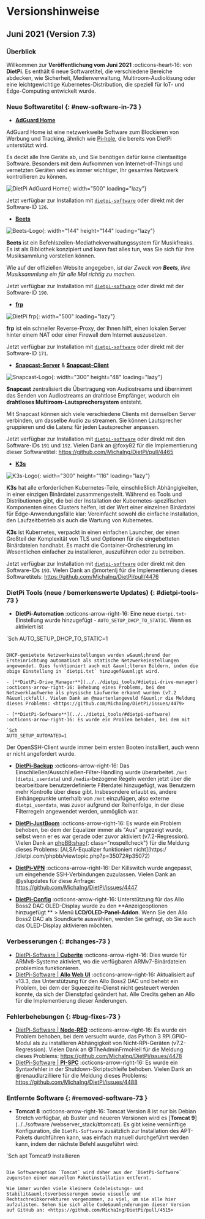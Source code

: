 # Versionshinweise

## Juni 2021 (Version 7.3)

### &Uuml;berblick

Willkommen zur **Ver&ouml;ffentlichung vom Juni 2021** :octicons-heart-16: von **DietPi**. Es enth&auml;lt 6 neue Softwaretitel, die verschiedene Bereiche abdecken, wie Sicherheit, Medienverwaltung, Multiroom-Audiol&ouml;sung oder eine leichtgewichtige Kubernetes-Distribution, die speziell f&uuml;r IoT- und Edge-Computing entwickelt wurde.

### Neue Softwaretitel {: #new-software-in-73 }

- [**AdGuard Home**](../../software/dns_servers/#adguard-home)

AdGuard Home ist eine netzwerkweite Software zum Blockieren von Werbung und Tracking, &auml;hnlich wie [Pi-hole](../../software/dns_servers/#pi-hole), die bereits von DietPi unterst&uuml;tzt wird.

Es deckt alle Ihre Ger&auml;te ab, und Sie ben&ouml;tigen daf&uuml;r keine clientseitige Software. Besonders mit dem Aufkommen von Internet-of-Things und vernetzten Ger&auml;ten wird es immer wichtiger, Ihr gesamtes Netzwerk kontrollieren zu k&ouml;nnen.

![DietPi AdGuard Home](../assets/images/dietpi-software-dnsserver-adguard.gif){: width="500" loading="lazy"}

Jetzt verf&uuml;gbar zur Installation mit [`dietpi-software`](../../dietpi_tools/#dietpi-software) oder direkt mit der Software-ID `126`.

- [**Beets**](../../software/media/#beets)

![Beets-Logo](../assets/images/dietpi-software-media-beets.png){: width="144" height="144" loading="lazy"}

**Beets** ist ein Befehlszeilen-Mediathekverwaltungssystem f&uuml;r Musikfreaks. Es ist als Bibliothek konzipiert und kann fast alles tun, was Sie sich f&uuml;r Ihre Musiksammlung vorstellen k&ouml;nnen.

Wie auf der offiziellen Website angegeben, _ist der Zweck von **Beets**, Ihre Musiksammlung ein f&uuml;r alle Mal richtig zu machen_.

Jetzt verf&uuml;gbar zur Installation mit [`dietpi-software`](../../dietpi_tools/#dietpi-software) oder direkt mit der Software-ID `190`.

- [**frp**](../../software/advanced_networking/#frp)

![DietPi frp](../assets/images/dietpi-software-frp.png){: width="500" loading="lazy"}

**frp** ist ein schneller Reverse-Proxy, der Ihnen hilft, einen lokalen Server hinter einem NAT oder einer Firewall dem Internet auszusetzen.

Jetzt verf&uuml;gbar zur Installation mit [`dietpi-software`](../../dietpi_tools/#dietpi-software) oder direkt mit der Software-ID `171`.

- [**Snapcast-Server**](../../software/media/#snapcast-server) & [**Snapcast-Client**](../../software/media/#snapcast-client)

![Snapcast-Logo](../assets/images/dietpi-software-media-snapcast.png){: width="300" height="48" loading="lazy"}

**Snapcast** zentralisiert die &Uuml;bertragung von Audiostreams und &uuml;bernimmt das Senden von Audiostreams an drahtlose Empf&auml;nger, wodurch ein **drahtloses Multiroom-Lautsprechersystem** entsteht.

Mit Snapcast k&ouml;nnen sich viele verschiedene Clients mit demselben Server verbinden, um dasselbe Audio zu streamen. Sie k&ouml;nnen Lautsprecher gruppieren und die Latenz f&uuml;r jeden Lautsprecher anpassen.

Jetzt verf&uuml;gbar zur Installation mit [`dietpi-software`](../../dietpi_tools/#dietpi-software) oder direkt mit den Software-IDs `191` und `192`. Vielen Dank an @foxy82 f&uuml;r die Implementierung dieser Softwaretitel: <https://github.com/MichaIng/DietPi/pull/4465>

- [**K3s**](../../software/system_stats/#k3s)

![K3s-Logo](../assets/images/logo-k3s.svg){: width="300" height="116" loading="lazy"}

**K3s** hat alle erforderlichen Kubernetes-Teile, einschlie&szlig;lich Abh&auml;ngigkeiten, in einer einzigen Bin&auml;rdatei zusammengestellt. W&auml;hrend es Tools und Distributionen gibt, die bei der Installation der Kubernetes-spezifischen Komponenten eines Clusters helfen, ist der Wert einer einzelnen Bin&auml;rdatei f&uuml;r Edge-Anwendungsf&auml;lle klar: Vereinfacht sowohl die einfache Installation, den Laufzeitbetrieb als auch die Wartung von Kubernetes.

**K3s** ist Kubernetes, verpackt in einen einfachen Launcher, der einen Gro&szlig;teil der Komplexit&auml;t von TLS und Optionen f&uuml;r die eingebetteten Bin&auml;rdateien handhabt. Es macht die Container-Orchestrierung im Wesentlichen einfacher zu installieren, auszuf&uuml;hren oder zu betreiben.

Jetzt verf&uuml;gbar zur Installation mit [`dietpi-software`](../../dietpi_tools/#dietpi-software) oder direkt mit den Software-IDs `193`. Vielen Dank an @mortenlj f&uuml;r die Implementierung dieses Softwaretitels: <https://github.com/MichaIng/DietPi/pull/4476>

### DietPi Tools (neue / bemerkenswerte Updates) {: #dietpi-tools-73 }

- **DietPi-Automation** :octicons-arrow-right-16: Eine neue `dietpi.txt`-Einstellung wurde hinzugef&uuml;gt - `AUTO_SETUP_DHCP_TO_STATIC`. Wenn es aktiviert ist

`Sch
AUTO_SETUP_DHCP_TO_STATIC=1
```

DHCP-gemietete Netzwerkeinstellungen werden w&auml;hrend der Ersteinrichtung automatisch als statische Netzwerkeinstellungen angewendet. Dies funktioniert auch mit &auml;lteren Bildern, indem die obige Einstellung in `dietpi.txt` hinzugef&uuml;gt wird.

- [**DietPi-Drive_Manager**](../../dietpi_tools/#dietpi-drive-manager) :octicons-arrow-right-16: Behebung eines Problems, bei dem Netzwerklaufwerke als physische Laufwerke erkannt wurden (v7.2 R&uuml;ckfall). Vielen Dank an @maartenlangeveld f&uuml;r die Meldung dieses Problems: <https://github.com/MichaIng/DietPi/issues/4479>

- [**DietPi-Software**](../../dietpi_tools/#dietpi-software) :octicons-arrow-right-16: Es wurde ein Problem behoben, bei dem mit

`Sch
AUTO_SETUP_AUTOMATED=1
```

Der OpenSSH-Client wurde immer beim ersten Booten installiert, auch wenn er nicht angefordert wurde.

- [**DietPi-Backup**](../../dietpi_tools/#dietpi-backup-backuprestore) :octicons-arrow-right-16: Das Einschlie&szlig;en/Ausschlie&szlig;en-Filter-Handling wurde &uuml;berarbeitet. `/mnt` (`dietpi_userdata`) und `/media`-bezogene Regeln werden jetzt &uuml;ber die bearbeitbare benutzerdefinierte Filterdatei hinzugef&uuml;gt, was Benutzern mehr Kontrolle &uuml;ber diese gibt. Insbesondere erlaubt es, andere Einh&auml;ngepunkte unterhalb von `/mnt` einzuf&uuml;gen, also externe `dietpi_userdata`, was zuvor aufgrund der Reihenfolge, in der diese Filterregeln angewendet werden, unm&ouml;glich war.

- [**DietPi-JustBoom**](../../dietpi_tools/#dietpi-justboom) :octicons-arrow-right-16: Es wurde ein Problem behoben, bei dem der Equalizer immer als "Aus" angezeigt wurde, selbst wenn er es war gerade oder zuvor aktiviert (v7.2-Regression). Vielen Dank an [phpBB:shao](https://dietpi.com/phpbb/memberlist.php?username=shao){: class="nospellcheck"} f&uuml;r die Meldung dieses Problems: [ALSA-Equalizer funktioniert nicht](https:/ /dietpi.com/phpbb/viewtopic.php?p=35072#p35072)

- [**DietPi-VPN**](../../dietpi_tools/#dietpi-vpn) :octicons-arrow-right-16: Der Killswitch wurde angepasst, um eingehende SSH-Verbindungen zuzulassen. Vielen Dank an @yslupdates f&uuml;r diese Anfrage: <https://github.com/MichaIng/DietPi/issues/4447>

- [**DietPi-Config**](../../dietpi_tools/#dietpi-configuration) :octicons-arrow-right-16: Unterst&uuml;tzung f&uuml;r das Allo Boss2 DAC OLED-Display wurde zu den **Anzeigeoptionen hinzugef&uuml;gt ** > Men&uuml; **LCD/OLED-Panel-Addon**. Wenn Sie den Allo Boss2 DAC als Soundkarte ausw&auml;hlen, werden Sie gefragt, ob Sie auch das OLED-Display aktivieren m&ouml;chten.

### Verbesserungen {: #changes-73 }

- [DietPi-Software | **Cuberite**](../../software/gaming/#cuberite) :octicons-arrow-right-16: Dies wurde f&uuml;r ARMv8-Systeme aktiviert, wo die verf&uuml;gbaren ARMv7-Bin&auml;rdateien problemlos funktionieren.
- [DietPi-Software | **Allo Web UI**](https://dietpi.com/phpbb/viewtopic.php?t=2317) :octicons-arrow-right-16: Aktualisiert auf v13.3, das Unterst&uuml;tzung f&uuml;r den Allo Boss2 DAC und behebt ein Problem, bei dem der Squeezelite-Dienst nicht gesteuert werden konnte, da sich der Dienstpfad ge&auml;ndert hat. Alle Credits gehen an Allo f&uuml;r die Implementierung dieser &Auml;nderungen.

### Fehlerbehebungen {: #bug-fixes-73 }

- [DietPi-Software | **Node-RED**](../../software/hardware_projects/#node-red) :octicons-arrow-right-16: Es wurde ein Problem behoben, bei dem versucht wurde, das Python 3 RPi.GPIO-Modul als zu installieren Abh&auml;ngigkeit von Nicht-RPi-Ger&auml;ten (v7.2-Regression). Vielen Dank an @TheAdminFrmoHell f&uuml;r die Meldung dieses Problems: <https://github.com/MichaIng/DietPi/issues/4478>
- [DietPi-Software | **PI-SPC**](../../software/hardware_projects/#audiophonics-pi-spc) :octicons-arrow-right-16: Es wurde ein Syntaxfehler in der Shutdown-Skriptschleife behoben. Vielen Dank an @renaudlarzilliere f&uuml;r die Meldung dieses Problems: <https://github.com/MichaIng/DietPi/issues/4488>

### Entfernte Software {: #removed-software-73 }

- **Tomcat 8** :octicons-arrow-right-16: Tomcat Version 8 ist nur bis Debian Stretch verf&uuml;gbar, ab Buster und neueren Versionen wird es [**Tomcat 9**](../../software /webserver_stack/#tomcat). Es gibt keine vern&uuml;nftige Konfiguration, die `DietPi-Software` zus&auml;tzlich zur Installation des APT-Pakets durchf&uuml;hren kann, was einfach manuell durchgef&uuml;hrt werden kann, indem der n&auml;chste Befehl ausgef&uuml;hrt wird:

`Sch
apt Tomcat9 installieren
```

Die Softwareoption `Tomcat` wird daher aus der `DietPi-Software` zugunsten einer manuellen Paketinstallation entfernt.

Wie immer wurden viele kleinere Codeleistungs- und Stabilit&auml;tsverbesserungen sowie visuelle und Rechtschreibkorrekturen vorgenommen, zu viel, um sie alle hier aufzulisten. Sehen Sie sich alle Code&auml;nderungen dieser Version auf GitHub an: <https://github.com/MichaIng/DietPi/pull/4515>
